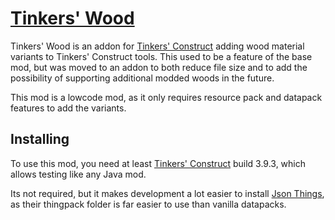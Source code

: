 # [Tinkers' Wood](https://slimeknights.github.io/projects/#tinkers-wood)

Tinkers' Wood is an addon for [Tinkers' Construct](https://slimeknights.github.io/projects/#tinkers-construct) adding wood material variants to Tinkers' Construct tools. This used to be a feature of the base mod, but was moved to an addon to both reduce file size and to add the possibility of supporting additional modded woods in the future.

This mod is a lowcode mod, as it only requires resource pack and datapack features to add the variants.

## Installing

To use this mod, you need at least [Tinkers' Construct](https://slimeknights.github.io/projects/#tinkers-construct) build 3.9.3, which allows testing like any Java mod.

Its not required, but it makes development a lot easier to install [Json Things](https://www.curseforge.com/minecraft/mc-mods/json-things), as their thingpack folder is far easier to use than vanilla datapacks.
